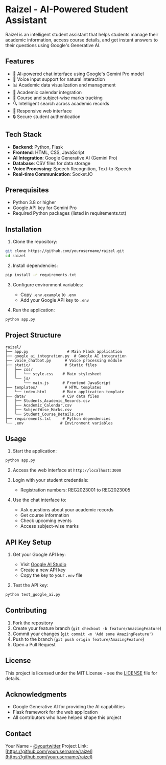 # Raizel - AI-Powered Student Assistant

Raizel is an intelligent student assistant that helps students manage their academic information, access course details, and get instant answers to their questions using Google's Generative AI.

## Features

- 🤖 AI-powered chat interface using Google's Gemini Pro model
- 🎤 Voice input support for natural interaction
- 📊 Academic data visualization and management
- 📅 Academic calendar integration
- 📝 Course and subject-wise marks tracking
- 🔍 Intelligent search across academic records
- 📱 Responsive web interface
- 🔒 Secure student authentication

## Tech Stack

- **Backend**: Python, Flask
- **Frontend**: HTML, CSS, JavaScript
- **AI Integration**: Google Generative AI (Gemini Pro)
- **Database**: CSV files for data storage
- **Voice Processing**: Speech Recognition, Text-to-Speech
- **Real-time Communication**: Socket.IO

## Prerequisites

- Python 3.8 or higher
- Google API key for Gemini Pro
- Required Python packages (listed in requirements.txt)

## Installation

1. Clone the repository:
```bash
git clone https://github.com/yourusername/raizel.git
cd raizel
```

2. Install dependencies:
```bash
pip install -r requirements.txt
```

3. Configure environment variables:
   - Copy `.env.example` to `.env`
   - Add your Google API key to `.env`

4. Run the application:
```bash
python app.py
```

## Project Structure

```
raizel/
├── app.py                 # Main Flask application
├── google_ai_integration.py  # Google AI integration
├── voice_chatbot.py      # Voice processing module
├── static/               # Static files
│   ├── css/
│   │   └── style.css    # Main stylesheet
│   └── js/
│       └── main.js      # Frontend JavaScript
├── templates/            # HTML templates
│   └── index.html       # Main application template
├── data/                # CSV data files
│   ├── Students_Academic_Records.csv
│   ├── Academic_Calendar.csv
│   ├── SubjectWise_Marks.csv
│   └── Student_Course_Details.csv
├── requirements.txt     # Python dependencies
└── .env                # Environment variables
```

## Usage

1. Start the application:
```bash
python app.py
```

2. Access the web interface at `http://localhost:3000`

3. Login with your student credentials:
   - Registration numbers: REG2023001 to REG2023005

4. Use the chat interface to:
   - Ask questions about your academic records
   - Get course information
   - Check upcoming events
   - Access subject-wise marks

## API Key Setup

1. Get your Google API key:
   - Visit [Google AI Studio](https://makersuite.google.com/app/apikey)
   - Create a new API key
   - Copy the key to your `.env` file

2. Test the API key:
```bash
python test_google_ai.py
```

## Contributing

1. Fork the repository
2. Create your feature branch (`git checkout -b feature/AmazingFeature`)
3. Commit your changes (`git commit -m 'Add some AmazingFeature'`)
4. Push to the branch (`git push origin feature/AmazingFeature`)
5. Open a Pull Request

## License

This project is licensed under the MIT License - see the [LICENSE](LICENSE) file for details.

## Acknowledgments

- Google Generative AI for providing the AI capabilities
- Flask framework for the web application
- All contributors who have helped shape this project

## Contact

Your Name - [@yourtwitter](https://twitter.com/yourtwitter)
Project Link: [https://github.com/yourusername/raizel](https://github.com/yourusername/raizel) 